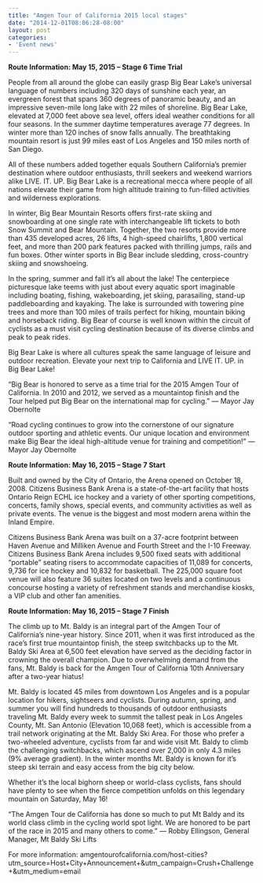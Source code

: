 ```yaml
---
title: "Amgen Tour of California 2015 local stages"
date: "2014-12-01T08:06:28-08:00"
layout: post
categories:
- 'Event news'
---
```


**Route Information: May 15, 2015 – Stage 6 Time Trial**

People from all around the globe can easily grasp Big Bear Lake’s universal language of numbers including 320 days of sunshine each year, an evergreen forest that spans 360 degrees of panoramic beauty, and an impressive seven-mile long lake with 22 miles of shoreline. Big Bear Lake, elevated at 7,000 feet above sea level, offers ideal weather conditions for all four seasons. In the summer daytime temperatures average 77 degrees. In winter more than 120 inches of snow falls annually. The breathtaking mountain resort is just 99 miles east of Los Angeles and 150 miles north of San Diego.

All of these numbers added together equals Southern California’s premier destination where outdoor enthusiasts, thrill seekers and weekend warriors alike LIVE. IT. UP. Big Bear Lake is a recreational mecca where people of all nations elevate their game from high altitude training to fun-filled activities and wilderness explorations.

In winter, Big Bear Mountain Resorts offers first-rate skiing and snowboarding at one single rate with interchangeable lift tickets to both Snow Summit and Bear Mountain. Together, the two resorts provide more than 435 developed acres, 26 lifts, 4 high-speed chairlifts, 1,800 vertical feet, and more than 200 park features packed with thrilling jumps, rails and fun boxes. Other winter sports in Big Bear include sledding, cross-country skiing and snowshoeing.

In the spring, summer and fall it’s all about the lake! The centerpiece picturesque lake teems with just about every aquatic sport imaginable including boating, fishing, wakeboarding, jet skiing, parasailing, stand-up paddleboarding and kayaking. The lake is surrounded with towering pine trees and more than 100 miles of trails perfect for hiking, mountain biking and horseback riding. Big Bear of course is well known within the circuit of cyclists as a must visit cycling destination because of its diverse climbs and peak to peak rides.

Big Bear Lake is where all cultures speak the same language of leisure and outdoor recreation. Elevate your next trip to California and LIVE IT. UP. in Big Bear Lake!

“Big Bear is honored to serve as a time trial for the 2015 Amgen Tour of California. In 2010 and 2012, we served as a mountaintop finish and the Tour helped put Big Bear on the international map for cycling.” — Mayor Jay Obernolte

“Road cycling continues to grow into the cornerstone of our signature outdoor sporting and athletic events. Our unique location and environment make Big Bear the ideal high-altitude venue for training and competition!” — Mayor Jay Obernolte

**Route Information: May 16, 2015 – Stage 7 Start**

Built and owned by the City of Ontario, the Arena opened on October 18, 2008. Citizens Business Bank Arena is a state-of-the-art facility that hosts Ontario Reign ECHL ice hockey and a variety of other sporting competitions, concerts, family shows, special events, and community activities as well as private events. The venue is the biggest and most modern arena within the Inland Empire.

Citizens Business Bank Arena was built on a 37-acre footprint between Haven Avenue and Milliken Avenue and Fourth Street and the I-10 Freeway. Citizens Business Bank Arena includes 9,500 fixed seats with additional “portable” seating risers to accommodate capacities of 11,089 for concerts, 9,736 for ice hockey and 10,832 for basketball. The 225,000 square foot venue will also feature 36 suites located on two levels and a continuous concourse hosting a variety of refreshment stands and merchandise kiosks, a VIP club and other fan amenities.

**Route Information: May 16, 2015 – Stage 7 Finish**

The climb up to Mt. Baldy is an integral part of the Amgen Tour of California’s nine-year history. Since 2011, when it was first introduced as the race’s first true mountaintop finish, the steep switchbacks up to the Mt. Baldy Ski Area at 6,500 feet elevation have served as the deciding factor in crowning the overall champion. Due to overwhelming demand from the fans, Mt. Baldy is back for the Amgen Tour of California 10th Anniversary after a two-year hiatus!

Mt. Baldy is located 45 miles from downtown Los Angeles and is a popular location for hikers, sightseers and cyclists. During autumn, spring, and summer you will find hundreds to thousands of outdoor enthusiasts traveling Mt. Baldy every week to summit the tallest peak in Los Angeles County, Mt. San Antonio (Elevation 10,068 feet), which is accessible from a trail network originating at the Mt. Baldy Ski Area. For those who prefer a two-wheeled adventure, cyclists from far and wide visit Mt. Baldy to climb the challenging switchbacks, which ascend over 2,000 in only 4.3 miles (9% average gradient). In the winter months Mt. Baldy is known for it’s steep ski terrain and easy access from the big city below.

Whether it’s the local bighorn sheep or world-class cyclists, fans should have plenty to see when the fierce competition unfolds on this legendary mountain on Saturday, May 16!

“The Amgen Tour de California has done so much to put Mt Baldy and its world class climb in the cycling world spot light. We are honored to be part of the race in 2015 and many others to come.” — Robby Ellingson, General Manager, Mt Baldy Ski Lifts

For more information: amgentourofcalifornia.com/host-cities?utm\_source=Host+City+Announcement+&amp;utm\_campaign=Crush+Challenge+&amp;utm\_medium=email